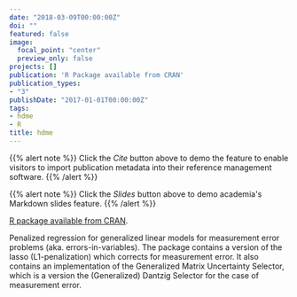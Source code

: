 ```yaml
---
date: "2018-03-09T00:00:00Z"
doi: ""
featured: false
image:
  focal_point: "center"
  preview_only: false
projects: []
publication: 'R Package available from CRAN'
publication_types:
- "3"
publishDate: "2017-01-01T00:00:00Z"
tags:
- hdme
- R
title: hdme
---
```


{{% alert note %}}
Click the *Cite* button above to demo the feature to enable visitors to import publication metadata into their reference management software.
{{% /alert %}}

{{% alert note %}}
Click the *Slides* button above to demo academia's Markdown slides feature.
{{% /alert %}}

[R package available from CRAN](https://cran.r-project.org/package=hdme).

Penalized regression for generalized linear models for measurement error problems (aka. errors-in-variables). The package contains a version of the lasso (L1-penalization) which corrects for measurement error. It also contains an implementation of the Generalized Matrix Uncertainty Selector, which is a version the (Generalized) Dantzig Selector for the case of measurement error.